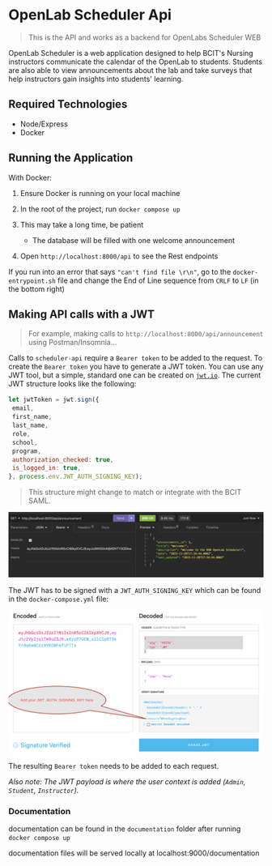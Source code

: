 # OpenLab Scheduler Api

> This is the API and works as a backend for OpenLabs Scheduler WEB

OpenLab Scheduler is a web application designed to help BCIT's Nursing instructors communicate the calendar of the OpenLab to students. Students are also able to view announcements about the lab and take surveys that help instructors gain insights into students' learning.

## Required Technologies

- Node/Express
- Docker

## Running the Application

With Docker:

1. Ensure Docker is running on your local machine
1. In the root of the project, run `docker compose up`
1. This may take a long time, be patient

    - The database will be filled with one welcome announcement

1. Open `http://localhost:8000/api` to see the Rest endpoints

If you run into an error that says `"can't find file \r\n"`, go to the `docker-entrypoint.sh` file and change the End of Line sequence from `CRLF` to `LF` (in the bottom right)

## Making API calls with a JWT

> For example, making calls to `http://localhost:8000/api/announcement` using Postman/Insomnia...

Calls to `scheduler-api` require a `Bearer token` to be added to the request. To create the `Bearer token` you have to generate a JWT token. You can use any JWT tool, but a simple, standard one can be created on [`jwt.io`](https://jwt.io). The current JWT structure looks like the following:

```javascript
let jwtToken = jwt.sign({
 email,
 first_name,
 last_name,
 role,
 school,
 program,
 authorization_checked: true,
 is_logged_in: true,
}, process.env.JWT_AUTH_SIGNING_KEY);
```

> This structure might change to match or integrate with the BCIT SAML.

![jwt-announcement.png](./jwt-announcement.png)

The JWT has to be signed with a `JWT_AUTH_SIGNING_KEY` which can be found in the `docker-compose.yml` file:

![jwt-signing.png](./jwt-signing.png)

The resulting `Bearer token` needs to be added to each request.

*Also note: The JWT payload is where the user context is added (`Admin`, `Student`, `Instructor`).*


### Documentation

documentation can be found in the `documentation` folder after running `docker compose up`

documentation files will be served locally at localhost:9000/documentation
